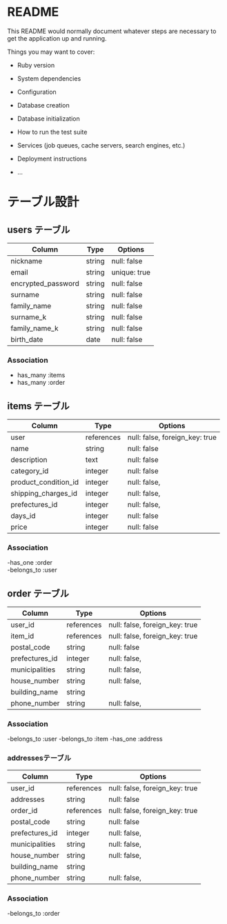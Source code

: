 # README

This README would normally document whatever steps are necessary to get the
application up and running.

Things you may want to cover:

* Ruby version

* System dependencies

* Configuration

* Database creation

* Database initialization

* How to run the test suite

* Services (job queues, cache servers, search engines, etc.)

* Deployment instructions

* ...



# テーブル設計

## users テーブル

| Column             | Type   | Options     |
| ----------------   | ------ | ----------- |
| nickname           | string | null: false |
| email              | string | unique: true|
| encrypted_password | string | null: false |
| surname            | string | null: false |
| family_name        | string | null: false |
| surname_k          | string | null: false |
| family_name_k      | string | null: false |
| birth_date          | date   | null: false |

### Association
- has_many :items
- has_many :order


## items テーブル

| Column              | Type       | Options                        |
| ------------------- | -----------| ----------------------------   |
| user                | references | null: false, foreign_key: true |   
| name                | string     | null: false                    |   
| description         | text       | null: false                    |
| category_id         | integer    | null: false                    |
| product_condition_id| integer    | null: false,                   |
| shipping_charges_id | integer    | null: false,                   |
| prefectures_id      | integer    | null: false,                   |
| days_id             | integer    | null: false                    |
| price               | integer    | null: false                    |

### Association
-has_one :order  
-belongs_to :user


## order テーブル

| Column        | Type       | Options                        |
| ------        | ---------- | ------------------------------ |
| user_id       | references | null: false, foreign_key: true |
| item_id       | references | null: false, foreign_key: true |
|postal_code    | string    | null: false                    |
|prefectures_id | integer    | null: false,                   |
|municipalities | string     | null: false,                   |
|house_number   | string     | null: false,                   |
|building_name  | string     |                                |
|phone_number   | string     | null: false,                   |



### Association
-belongs_to :user
-belongs_to :item
-has_one :address


### addressesテーブル

| Column    | Type       | Options                        |
| ------    | ---------- | ------------------------------ |
| user_id   | references | null: false, foreign_key: true |
| addresses | string     | null: false                    |
| order_id  | references | null: false, foreign_key: true |
|postal_code    | string    | null: false                    |
|prefectures_id | integer    | null: false,                   |
|municipalities | string     | null: false,                   |
|house_number   | string     | null: false,                   |
|building_name  | string     |                                |
|phone_number   | string     | null: false,                   |



### Association
 -belongs_to :order
 

